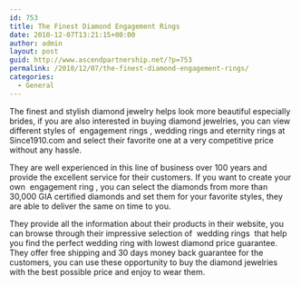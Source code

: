 ```yaml
---
id: 753
title: The Finest Diamond Engagement Rings
date: 2010-12-07T13:21:15+00:00
author: admin
layout: post
guid: http://www.ascendpartnership.net/?p=753
permalink: /2010/12/07/the-finest-diamond-engagement-rings/
categories:
  - General
---
```

The finest and stylish diamond jewelry helps look more beautiful especially brides, if you are also interested in buying diamond jewelries, you can view different styles of &nbsp;engagement rings&nbsp;, wedding rings and eternity rings at Since1910.com and select their favorite one at a very competitive price without any hassle.

They are well experienced in this line of business over 100 years and provide the excellent service for their customers. If you want to create your own &nbsp;engagement ring&nbsp;, you can select the diamonds from more than 30,000 GIA certified diamonds and set them for your favorite styles, they are able to deliver the same on time to you.

They provide all the information about their products in their website, you can browse through their impressive selection of &nbsp;wedding rings&nbsp; that help you find the perfect wedding ring with lowest diamond price guarantee. They offer free shipping and 30 days money back guarantee for the customers, you can use these opportunity to buy the diamond jewelries with the best possible price and enjoy to wear them.